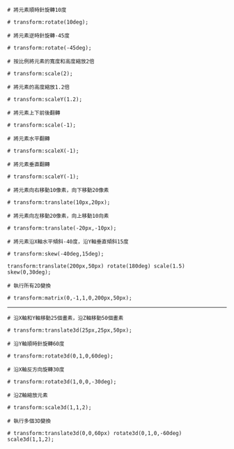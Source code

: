```
# 將元素順時針旋轉10度

# transform:rotate(10deg);
```

```
# 將元素逆時針旋轉-45度

# transform:rotate(-45deg);
```

```
# 按比例將元素的寬度和高度縮放2倍

# transform:scale(2);
```

```
# 將元素的高度縮放1.2倍

# transform:scaleY(1.2);
```

```
# 將元素上下前後翻轉

# transform:scale(-1);
```

```
# 將元素水平翻轉

# transform:scaleX(-1);
```

```
# 將元素垂直翻轉

# transform:scaleY(-1);
```

```
# 將元素向右移動10像素，向下移動20像素

# transform:translate(10px,20px);
```

```
# 將元素向左移動20像素，向上移動10向素

# transform:translate(-20px,-10px);
```

```
# 將元素沿X軸水平傾斜-40度，沿Y軸垂直傾斜15度

# transform:skew(-40deg,15deg);
```

```
transform:translate(200px,50px) rotate(180deg) scale(1.5) skew(0,30deg);
```

```
# 執行所有2D變換

# transform:matrix(0,-1,1,0,200px,50px);
```

---

```
# 沿X軸和Y軸移動25個畫素，沿Z軸移動50個畫素

# transform:translate3d(25px,25px,50px);
```

```
# 沿Y軸順時針旋轉60度

# transform:rotate3d(0,1,0,60deg);
```

```
# 沿X軸反方向旋轉30度

# transform:rotate3d(1,0,0,-30deg);
```

```
# 沿Z軸縮放元素

# transform:scale3d(1,1,2);
```

```
# 執行多個3D變換

# transform:translate3d(0,0,60px) rotate3d(0,1,0,-60deg) scale3d(1,1,2);
```